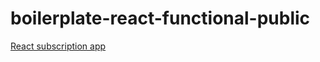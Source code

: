 # boilerplate-react-functional-public
[React subscription app](https://illustrious-starship-867dfe.netlify.app/)
